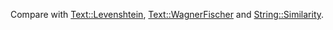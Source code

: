 Compare with [Text::Levenshtein](https://github.com/ReneNyffenegger/PerlModules/tree/master/Text/Levenshtein),
[Text::WagnerFischer](https://github.com/ReneNyffenegger/PerlModules/tree/master/Text/WagnerFischer) and
[String::Similarity](https://github.com/ReneNyffenegger/PerlModules/tree/master/String/Similarity).
